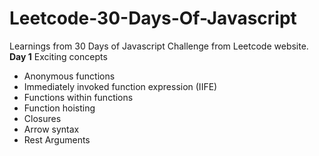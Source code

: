 # Leetcode-30-Days-Of-Javascript
Learnings from 30 Days of Javascript Challenge from Leetcode website.
**Day 1**
Exciting concepts
- Anonymous functions
- Immediately invoked function expression (IIFE)
- Functions within functions
- Function hoisting
- Closures
- Arrow syntax
- Rest Arguments
